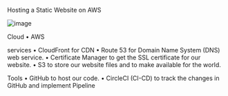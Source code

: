 ﻿Hosting a Static Website on AWS

![image](https://github.com/bvskarthik18/StaticWebsiteHosting/assets/129149117/4eab7d8f-79d6-46bc-a484-f490ff2791de)


Cloud
  • AWS

services
  • CloudFront for CDN
  • Route 53 for Domain Name System (DNS) web service.
  • Certificate Manager to get the SSL certificate for our website.
  • S3 to store our website files and to make available for the world.

Tools
  • GitHub to host our code.
  • CircleCI (CI-CD) to track the changes in GitHub and implement Pipeline
